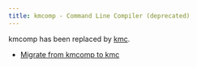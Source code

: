 ```yaml
---
title: kmcomp - Command Line Compiler (deprecated)
---
```


kmcomp has been replaced by [kmc](../reference/kmc).

* [Migrate from kmcomp to kmc](../reference/kmc/cli/kmcomp-migration)
